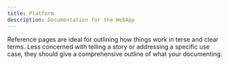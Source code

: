 ```yaml
---
title: Platform
description: Documentation for the WebApp
---
```


Reference pages are ideal for outlining how things work in terse and clear terms.
Less concerned with telling a story or addressing a specific use case, they should give a comprehensive outline of what your documenting.
